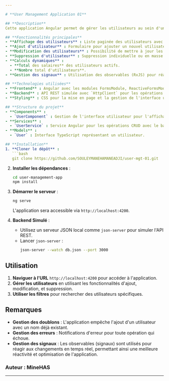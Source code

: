 ```yaml
---

# **User Management Application 01**

## **Description**
Cette application Angular permet de gérer les utilisateurs au sein d'une organisation. Elle offre des fonctionnalités pour ajouter, modifier, supprimer, et filtrer les utilisateurs selon différents critères (nom, département, genre, etc.). Les fonctionnalités incluent la pagination, la gestion des doublons, et l'affichage dynamique des utilisateurs en fonction de leurs salaires et statuts.

## **Fonctionnalités principales**
- **Affichage des utilisateurs** : Liste paginée des utilisateurs avec la possibilité de filtrer par nom, département, salaire, genre, et statut.
- **Ajout d'utilisateur** : Formulaire pour ajouter un nouvel utilisateur, avec génération d'un identifiant unique et validation des doublons.
- **Modification des utilisateurs** : Possibilité de mettre à jour les informations d'un utilisateur existant.
- **Suppression d'utilisateur** : Suppression individuelle ou en masse des utilisateurs.
- **Calculs dynamiques** :
  - **Total des salaires** des utilisateurs actifs.
  - **Nombre total d'utilisateurs**.
- **Gestion des signaux** : Utilisation des observables (RxJS) pour réagir dynamiquement aux changements de données et optimiser les opérations asynchrones.

## **Technologies utilisées**
- **Frontend** : Angular avec les modules FormsModule, ReactiveFormsModule, ngx-toastr pour les notifications, ngx-pagination pour la gestion des pages, et RxJS pour la gestion des signaux.
- **Backend** : API REST simulée avec `HttpClient` pour les opérations CRUD.
- **Styling** : CSS pour la mise en page et la gestion de l'interface utilisateur.

## **Structure du projet**
- **Components** : 
  - `UserComponent` : Gestion de l'interface utilisateur pour l'affichage, le filtrage, l'ajout, la modification, et la suppression des utilisateurs.
- **Services** : 
  - `UserService` : Service Angular pour les opérations CRUD avec le backend simulé via `HttpClient`.
- **Models** :
  - `User` : Interface TypeScript représentant un utilisateur.

## **Installation**
1. **Cloner le dépôt** :
   ```bash
   git clone https://github.com/SOULEYMANEHAMANEADJI/user-mgt-01.git
   ```
2. **Installer les dépendances** :
   ```bash
   cd user-management-app
   npm install
   ```
3. **Démarrer le serveur** :
   ```bash
   ng serve
   ```
   L'application sera accessible via `http://localhost:4200`.

4. **Backend Simulé** :
   - Utilisez un serveur JSON local comme `json-server` pour simuler l'API REST.
   - Lancer `json-server` :
     ```bash
     json-server --watch db.json --port 3000
     ```

## **Utilisation**
1. **Naviguer à l'URL** `http://localhost:4200` pour accéder à l'application.
2. **Gérer les utilisateurs** en utilisant les fonctionnalités d'ajout, modification, et suppression.
3. **Utiliser les filtres** pour rechercher des utilisateurs spécifiques.

## **Remarques**
- **Gestion des doublons** : L'application empêche l'ajout d'un utilisateur avec un nom déjà existant.
- **Gestion des erreurs** : Notifications d'erreur pour toute opération qui échoue.
- **Gestion des signaux** : Les observables (signaux) sont utilisés pour réagir aux changements en temps réel, permettant ainsi une meilleure réactivité et optimisation de l'application.

### Auteur : MineHAS
---
```


